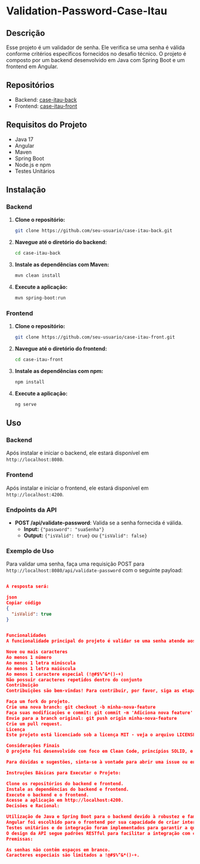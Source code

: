 # Validation-Password-Case-Itau

## Descrição
Esse projeto é um validador de senha. Ele verifica se uma senha é válida conforme critérios específicos fornecidos no desafio técnico. O projeto é composto por um backend desenvolvido em Java com Spring Boot e um frontend em Angular.

## Repositórios
- Backend: [case-itau-back](https://github.com/seu-usuario/case-itau-back)
- Frontend: [case-itau-front](https://github.com/seu-usuario/case-itau-front)

## Requisitos do Projeto
- Java 17
- Angular
- Maven
- Spring Boot
- Node.js e npm
- Testes Unitários

## Instalação
### Backend
1. **Clone o repositório:**
    ```sh
    git clone https://github.com/seu-usuario/case-itau-back.git
    ```
2. **Navegue até o diretório do backend:**
    ```sh
    cd case-itau-back
    ```
3. **Instale as dependências com Maven:**
    ```sh
    mvn clean install
    ```
4. **Execute a aplicação:**
    ```sh
    mvn spring-boot:run
    ```

### Frontend
1. **Clone o repositório:**
    ```sh
    git clone https://github.com/seu-usuario/case-itau-front.git
    ```
2. **Navegue até o diretório do frontend:**
    ```sh
    cd case-itau-front
    ```
3. **Instale as dependências com npm:**
    ```sh
    npm install
    ```
4. **Execute a aplicação:**
    ```sh
    ng serve
    ```

## Uso
### Backend
Após instalar e iniciar o backend, ele estará disponível em `http://localhost:8080`.

### Frontend
Após instalar e iniciar o frontend, ele estará disponível em `http://localhost:4200`.

### Endpoints da API
- **POST /api/validate-password**: Valida se a senha fornecida é válida.
  - **Input:** `{"password": "suaSenha"}`
  - **Output:** `{"isValid": true}` ou `{"isValid": false}`

### Exemplo de Uso
Para validar uma senha, faça uma requisição POST para `http://localhost:8080/api/validate-password` com o seguinte payload:
```json

A resposta será:

json
Copiar código
{
  "isValid": true
}


Funcionalidades
A funcionalidade principal do projeto é validar se uma senha atende aos seguintes critérios:

Nove ou mais caracteres
Ao menos 1 número
Ao menos 1 letra minúscula
Ao menos 1 letra maiúscula
Ao menos 1 caractere especial (!@#$%^&*()-+)
Não possuir caracteres repetidos dentro do conjunto
Contribuição
Contribuições são bem-vindas! Para contribuir, por favor, siga as etapas abaixo:

Faça um fork do projeto.
Crie uma nova branch: git checkout -b minha-nova-feature
Faça suas modificações e commit: git commit -m 'Adiciona nova feature'
Envie para a branch original: git push origin minha-nova-feature
Crie um pull request.
Licença
Este projeto está licenciado sob a licença MIT - veja o arquivo LICENSE para mais detalhes.

Considerações Finais
O projeto foi desenvolvido com foco em Clean Code, princípios SOLID, e boas práticas de desenvolvimento. As decisões de design foram tomadas para garantir a extensibilidade e manutenibilidade do código.

Para dúvidas e sugestões, sinta-se à vontade para abrir uma issue ou entrar em contato.

Instruções Básicas para Executar o Projeto:

Clone os repositórios do backend e frontend.
Instale as dependências do backend e frontend.
Execute o backend e o frontend.
Acesse a aplicação em http://localhost:4200.
Decisões e Racional:

Utilização de Java e Spring Boot para o backend devido à robustez e familiaridade com a linguagem.
Angular foi escolhido para o frontend por sua capacidade de criar interfaces dinâmicas e reativas.
Testes unitários e de integração foram implementados para garantir a qualidade do código.
O design da API segue padrões RESTful para facilitar a integração com outros sistemas.
Premissas:

As senhas não contêm espaços em branco.
Caracteres especiais são limitados a !@#$%^&*()-+.
